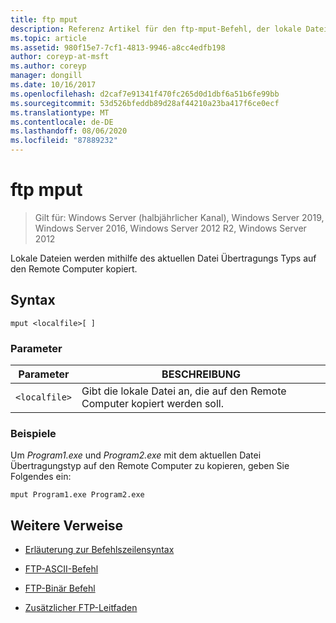 ```yaml
---
title: ftp mput
description: Referenz Artikel für den ftp-mput-Befehl, der lokale Dateien mithilfe des aktuellen Datei Übertragungs Typs auf den Remote Computer kopiert.
ms.topic: article
ms.assetid: 980f15e7-7cf1-4813-9946-a8cc4edfb198
author: coreyp-at-msft
ms.author: coreyp
manager: dongill
ms.date: 10/16/2017
ms.openlocfilehash: d2caf7e91341f470fc265d0d1dbf6a51b6fe99bb
ms.sourcegitcommit: 53d526bfeddb89d28af44210a23ba417f6ce0ecf
ms.translationtype: MT
ms.contentlocale: de-DE
ms.lasthandoff: 08/06/2020
ms.locfileid: "87889232"
---
```

# <a name="ftp-mput"></a>ftp mput

> Gilt für: Windows Server (halbjährlicher Kanal), Windows Server 2019, Windows Server 2016, Windows Server 2012 R2, Windows Server 2012

Lokale Dateien werden mithilfe des aktuellen Datei Übertragungs Typs auf den Remote Computer kopiert.

## <a name="syntax"></a>Syntax

```
mput <localfile>[ ]
```

### <a name="parameters"></a>Parameter

| Parameter | BESCHREIBUNG |
| --------- | ----------- |
| `<localfile>` | Gibt die lokale Datei an, die auf den Remote Computer kopiert werden soll. |

### <a name="examples"></a>Beispiele

Um *Program1.exe* und *Program2.exe* mit dem aktuellen Datei Übertragungstyp auf den Remote Computer zu kopieren, geben Sie Folgendes ein:

```
mput Program1.exe Program2.exe
```

## <a name="additional-references"></a>Weitere Verweise

- [Erläuterung zur Befehlszeilensyntax](command-line-syntax-key.md)

- [FTP-ASCII-Befehl](ftp-ascii.md)

- [FTP-Binär Befehl](ftp-binary.md)

- [Zusätzlicher FTP-Leitfaden](/previous-versions/orphan-topics/ws.10/cc756013(v=ws.10))

